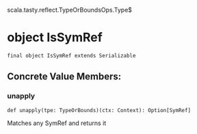 scala.tasty.reflect.TypeOrBoundsOps.Type$
# object IsSymRef

<pre><code class="language-scala" >final object IsSymRef extends Serializable</pre></code>
## Concrete Value Members:
### unapply
<pre><code class="language-scala" >def unapply(tpe: TypeOrBounds)(ctx: Context): Option[SymRef]</pre></code>
Matches any SymRef and returns it

